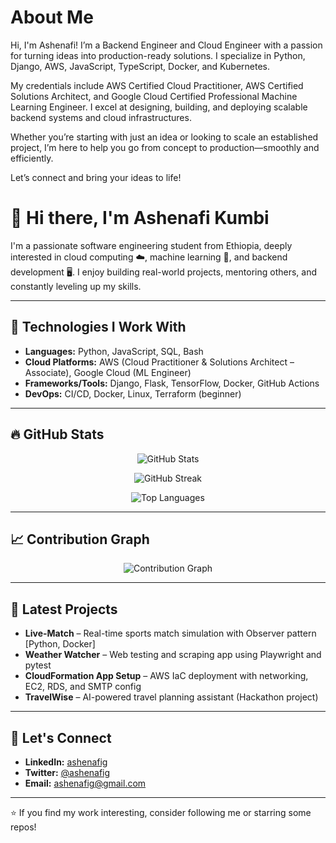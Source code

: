 # About Me

Hi, I'm Ashenafi! I’m a Backend Engineer and Cloud Engineer with a passion for turning ideas into production-ready solutions. I specialize in Python, Django, AWS, JavaScript, TypeScript, Docker, and Kubernetes.

My credentials include AWS Certified Cloud Practitioner, AWS Certified Solutions Architect, and Google Cloud Certified Professional Machine Learning Engineer. I excel at designing, building, and deploying scalable backend systems and cloud infrastructures.

Whether you’re starting with just an idea or looking to scale an established project, I’m here to help you go from concept to production—smoothly and efficiently.

Let’s connect and bring your ideas to life!


# 👋 Hi there, I'm Ashenafi Kumbi

I'm a passionate software engineering student from Ethiopia, deeply interested in cloud computing ☁️, machine learning 🤖, and backend development 🖥️. I enjoy building real-world projects, mentoring others, and constantly leveling up my skills.

---

## 🚀 Technologies I Work With
- **Languages:** Python, JavaScript, SQL, Bash
- **Cloud Platforms:** AWS (Cloud Practitioner & Solutions Architect – Associate), Google Cloud (ML Engineer)
- **Frameworks/Tools:** Django, Flask, TensorFlow, Docker, GitHub Actions
- **DevOps:** CI/CD, Docker, Linux, Terraform (beginner)

---

## 🔥 GitHub Stats

<!-- GitHub Stats -->
<p align="center">
  <img src="https://github-readme-stats.vercel.app/api?username=ashenafig&show_icons=true&theme=radical&count_private=true" alt="GitHub Stats" />
</p>

<!-- Streak Stats -->
<p align="center">
  <img src="https://streak-stats.demolab.com?user=ashenafig&theme=radical&hide_border=true" alt="GitHub Streak" />
</p>

<!-- Top Languages -->
<p align="center">
  <img src="https://github-readme-stats.vercel.app/api/top-langs/?username=ashenafig&layout=compact&theme=radical" alt="Top Languages" />
</p>

---

## 📈 Contribution Graph

<p align="center">
  <img src="https://github-readme-activity-graph.cyclic.app/graph?username=ashenafig&theme=react-dark" alt="Contribution Graph" />
</p>

---

## 📝 Latest Projects
- **Live-Match** – Real-time sports match simulation with Observer pattern [Python, Docker]
- **Weather Watcher** – Web testing and scraping app using Playwright and pytest
- **CloudFormation App Setup** – AWS IaC deployment with networking, EC2, RDS, and SMTP config
- **TravelWise** – AI-powered travel planning assistant (Hackathon project)

---

## 🤝 Let's Connect
- **LinkedIn:** [ashenafig](https://www.linkedin.com/in/ashenafig/)
- **Twitter:** [@ashenafig](https://twitter.com/ashenafig)
- **Email:** ashenafig@gmail.com

---

⭐️ If you find my work interesting, consider following me or starring some repos!

